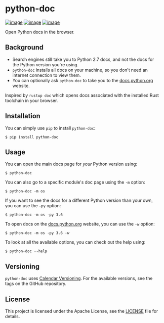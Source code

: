 # python-doc

[![image](https://img.shields.io/pypi/v/python-doc.svg)](https://pypi.org/project/python-doc/) [![image](https://img.shields.io/pypi/pyversions/python-doc.svg)](https://pypi.org/project/python-doc/) [![image](https://img.shields.io/badge/code%20style-black-000000.svg)](https://github.com/ambv/black)

Open Python docs in the browser.

## Background

- Search engines still take you to Python 2.7 docs, and not the docs for the Python version you're using.
- `python-doc` installs all docs on your machine, so you don't need an internet connection to view them.
- You can optionally ask `python-doc` to take you to the [docs.python.org](https://docs.python.org/) website.

Inspired by `rustup doc` which opens docs associated with the installed Rust toolchain in your browser.

## Installation

You can simply use `pip` to install `python-doc`:

```
$ pip install python-doc
```

## Usage

You can open the main docs page for _your_ Python version using:

```
$ python-doc
```

You can also go to a specific module's doc page using the `-m` option:

```
$ python-doc -m os
```

If you want to see the docs for a different Python version than your own, you can use the `-py` option:

```
$ python-doc -m os -py 3.6
```

To open docs on the [docs.python.org](https://docs.python.org/) website, you can use the `-w` option:

```
$ python-doc -m os -py 3.6 -w
```

To look at all the available options, you can check out the help using:

```
$ python-doc --help
```

## Versioning

`python-doc` uses [Calendar Versioning](https://calver.org/). For the available versions, see the tags on the GitHub repository.

## License

This project is licensed under the Apache License, see the [LICENSE](https://github.com/vinayak-mehta/python-doc/blob/master/LICENSE) file for details.
